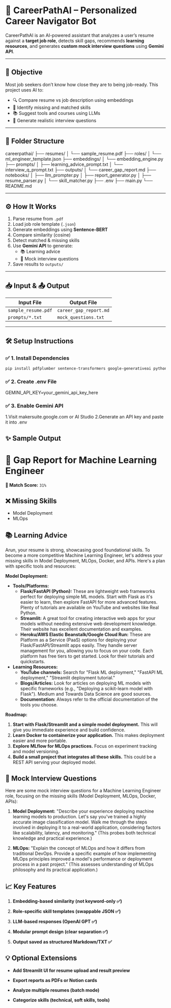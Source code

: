 # 🤖 CareerPathAI – Personalized Career Navigator Bot

CareerPathAI is an AI-powered assistant that analyzes a user’s resume against a **target job role**, detects skill gaps, recommends **learning resources**, and generates **custom mock interview questions** using **Gemini API**.

---

## 🎯 Objective

Most job seekers don’t know how close they are to being job-ready. This project uses AI to:

- 🔍 Compare resume vs job description using embeddings
- 🧠 Identify missing and matched skills
- 📚 Suggest tools and courses using LLMs
- 🎤 Generate realistic interview questions

---

## 📂 Folder Structure

careerpathai/
├── resumes/
│ └── sample_resume.pdf
├── roles/
│ └── ml_engineer_template.json
├── embeddings/
│ └── embedding_engine.py
├── prompts/
│ ├── learning_advice_prompt.txt
│ └── interview_q_prompt.txt
├── outputs/
│ └── career_gap_report.md
├── notebooks/
│ ├── llm_prompter.py
│ ├── report_generator.py
│ ├── resume_parser.py
│ └── skill_matcher.py
├── .env
├── main.py
└── README.md


---

## ⚙️ How It Works

1. Parse resume from `.pdf`
2. Load job role template (`.json`)
3. Generate embeddings using **Sentence-BERT**
4. Compare similarity (cosine)
5. Detect matched & missing skills
6. Use **Gemini API** to generate:
   - 📚 Learning advice
   - 🎤 Mock interview questions
7. Save results to `outputs/`

---

## 📥 Input & 📤 Output

| Input File | Output File |
|------------|-------------|
| `sample_resume.pdf` | `career_gap_report.md` |
| `prompts/*.txt` | `mock_questions.txt` |

---

## 🛠️ Setup Instructions

### ✅ 1. Install Dependencies

```bash
pip install pdfplumber sentence-transformers google-generativeai python-dotenv scikit-learn
```

### ✅ 2. Create .env File

GEMINI_API_KEY=your_gemini_api_key_here

### ✅ 3. Enable Gemini API

1.Visit makersuite.google.com or AI Studio
2.Generate an API key and paste it into .env

## ✨ Sample Output

# 📄 Gap Report for **Machine Learning Engineer**

**🧮 Match Score:** `31%`

## ❌ Missing Skills
- Model Deployment
- MLOps

## 📚 Learning Advice
Arun, your resume is strong, showcasing good foundational skills.  To become a more competitive Machine Learning Engineer, let's address your missing skills in Model Deployment, MLOps, Docker, and APIs.  Here's a plan with specific tools and resources:

**Model Deployment:**

* **Tools/Platforms:**
    * **Flask/FastAPI (Python):**  These are lightweight web frameworks perfect for deploying simple ML models.  Start with Flask as it's easier to learn, then explore FastAPI for more advanced features.  Plenty of tutorials are available on YouTube and websites like Real Python.
    * **Streamlit:**  A great tool for creating interactive web apps for your models without needing extensive web development knowledge.  Their website has excellent documentation and examples.
    * **Heroku/AWS Elastic Beanstalk/Google Cloud Run:**  These are Platform as a Service (PaaS) options for deploying your Flask/FastAPI/Streamlit apps easily.  They handle server management for you, allowing you to focus on your code.  Each platform has free tiers to get started.  Look for their tutorials and quickstarts.
* **Learning Resources:**
    * **YouTube channels:** Search for "Flask ML deployment," "FastAPI ML deployment," "Streamlit deployment tutorial."
    * **Blogs/Articles:**  Look for articles on deploying ML models with specific frameworks (e.g., "Deploying a scikit-learn model with Flask").  Medium and Towards Data Science are good sources.
    * **Documentation:**  Always refer to the official documentation of the tools you choose.


**Roadmap:**

1. **Start with Flask/Streamlit and a simple model deployment.** This will give you immediate experience and build confidence.
2. **Learn Docker to containerize your application.** This makes deployment easier and more portable.
3. **Explore MLflow for MLOps practices.** Focus on experiment tracking and model versioning.
4. **Build a small project that integrates all these skills.** This could be a REST API serving your deployed model.

## 🎤 Mock Interview Questions
Here are some mock interview questions for a Machine Learning Engineer role, focusing on the missing skills (Model Deployment, MLOps, Docker, APIs):

1. **Model Deployment:** "Describe your experience deploying machine learning models to production.  Let's say you've trained a highly accurate image classification model.  Walk me through the steps involved in deploying it to a real-world application, considering factors like scalability, latency, and monitoring."  (This probes both technical knowledge and practical experience.)

2. **MLOps:** "Explain the concept of MLOps and how it differs from traditional DevOps.  Provide a specific example of how implementing MLOps principles improved a model's performance or deployment process in a past project." (This assesses understanding of MLOps philosophy and its practical application.)

## 📈 Key Features

1. **Embedding-based similarity (not keyword-only ✅)**

2. **Role-specific skill templates (swappable JSON ✅)**

3. **LLM-based responses (OpenAI GPT ✅)**

4. **Modular prompt design (clear separation ✅)**

5. **Output saved as structured Markdown/TXT ✅**

## 💡 Optional Extensions

* **Add Streamlit UI for resume upload and result preview**

* **Export reports as PDFs or Notion cards**

* **Analyze multiple resumes (batch mode)**

* **Categorize skills (technical, soft skills, tools)**
